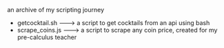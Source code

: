 an archive of my scripting journey

 - getcocktail.sh ---> a script to get cocktails from an api using bash
 - scrape_coins.js ---> a script to scrape any coin price, created for my pre-calculus teacher